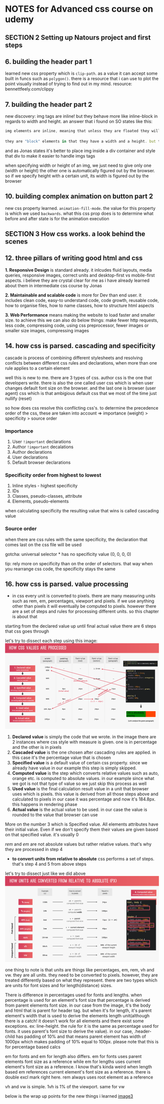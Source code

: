 # NOTES for Advanced css course on udemy

## SECTION 2 Setting up Natours project and first steps

## 6. building the header part 1

learned new css property which is `clip-path`. as a value it can accept some built in funcs such as `polygon()`. there is a resource that i can use to plot the point visually instead of trying to find out in my mind. resource: bennettfeely.com/clippy

## 7. building the header part 2

new discovery: img tags are inline! but they behave more like inline-block in regards to width and height. an answer that i found on SO states like this:

```js
img elements are inline, meaning that unless they are floated they will flow horizontally with text and other inline elements.

they are "block" elements in that they have a width and a height. but they behave more like "inline-block" in that respect.
```

and as Jonas states it's better to place img inside a div container and style that div to make it easier to handle imgs tags

when specifying width or height of an img, we just need to give only one (width or height) the other one is automatically figured out by the browser. so if we specify height with a certain unit, its width is figured out by the browser

## 10. building complex animation on button part 2

new css property learned. `animation-fill-mode`. the value for this property is which we used `backwards`. what this css prop does is to determine what before and after state is for the animation execution

## SECTION 3 How css works. a look behind the scenes

## 12. three pillars of writing good html and css

**1. Responsive Design** is standard already. it inlcudes fluid layouts, media queries, responsive images, correct units and desktop-first vs mobile-first aspects. i believe they are crystal clear for me as i have already learned about them in intermediate css course by Jonas

**2. Maintainable and scalable code** is more for Dev than end user. it includes clean code, easy-to understand code, code growth, reusable code, how to organise files, how to name classes, how to structure html aspects

**3. Web Performance** means making the website to load faster and smaller size. to achieve this we can also do below things: make fewer http requests, less code, compressing code, using css preprocessor, fewer images or smaller size images, compressing images

## 14. how css is parsed. cascading and specificity

cascade is process of combining different stylesheets and resolving conflicts between different css rules and declarations, when more than one rule applies to a certain element

well this is new to me. there are 3 types of css. author css is the one that developers write. there is also the one called user css which is when user changes default font size on the browser. and the last one is browser (user agent) css which is that ambigious default css that we most of the time just nullify (reset)

so how does css resolve this conflicting css's. to determine the precedence order of the css, these are taken into account => importance (weight) > specificity > source order

### Importance

1. User `!important` declarations
2. Author `!important` decalations
3. Author declarations
4. User declarations
5. Default browser declarations

### Specificity order from highest to lowest

1. Inline styles - highest specificity
2. IDs
3. Classes, pseudo-classes, attribute
4. Elements, pseudo-elements

when calculating specificity the resulting value that wins is called cascading value

### Source order

when there are css rules with the same specificity, the declaration that comes last on the css file will be used

gotcha: universal selector \* has no specificity value (0, 0, 0, 0)

tip: rely more on specificity than on the order of selectors. that way when you rearrange css code, the specificity stays the same

## 16. how css is parsed. value processing

- in css every unit is converted to pixels. there are many measuring units such as rem, em, percentages, viewport and pixels. if we use anything other than pixels it will eventually be computed to pixels. however there are a set of steps and rules for processing different units. so this chapter is about that

starting from the declared value up until final actual value there are 6 steps that css goes through

let's try to dissect each step using this image:![image](./notes-assets/how-css-values-processed.png)

1. **Declared value** is simply the code that we wrote. in the image there are 2 instances where css style with measure is given. one is in percentage and the other is in pixels
2. **Cascaded value** is the one chosen after cascading rules are applied. in this case it's the percentage value that is chosen
3. **Specified value** is a default value of certain css property. since we already have value in our example this step is simply skipped.
4. **Computed value** is the step which converts relative values such as auto, orange etc. is computed to absolute values. in our example since what we got is not that type of value so we just skip this process as well
5. **Used value** is the final calculation result value in a unit that browser uses which is pixels. this value is derived from all those steps above and calculated to pixels in our case it was percentage and now it's 184.8px. this happens in rendering phase
6. **Actual value** is the actual value to be used. in our case the value is rounded to the value that browser can use

More on the number 3 which is Specified value. All elements attributes have their initial value. Even if we don't specify them their values are given based on that specified value. it's usually 0

_rem_ and _em_ are not absolute values but rather relative values. that's why they are processed in step 4

- **to convert units from relative to absolute** css performs a set of steps. that's step 4 and 5 from above steps

let's try to dissect just like we did above ![image2](./notes-assets/how-units-converted-to-absolute.png)

one thing to note is that units are things like percentages, em, rem, vh and vw. they are all units. they need to be converted to pixels.
however, they are treated differently based on what they represent. there are two types which are units for font sizes and for length(distance) sizes.

There is difference in percentages used for fonts and lengths. when percentage is used for an element's font size that percentage is derived from parent elements font size. in our case from the image, it's the body and html that is parent for header tag. but when it's for length, it's parent element's width that is used to derive the elements length unit(although there is a catch! it doesn't work for all elements and there exist some exceptions. ex: line-height. the rule for it is the same as percentage used for fonts. it uses parent's font size to derive the value). in our case, .header-child has padding of 10% and that means parent element has width of 1000px which makes padding of 10% equal to 100px. please note that this is for percentage based calcs

em for fonts and em for length also differs. em for fonts uses parent elements font size as a reference while em for lengths uses current element's font size as a reference. I know that's kinda weird when length based em references current element's font size as a reference. there is double excl mark right here.
rem always uses root element as a reference

vh and vw is simple. 1vh is 1% of the viewport. same for vw

below is the wrap up points for the new things i learned [image3](./notes-assets/key-points-for-units.png)
